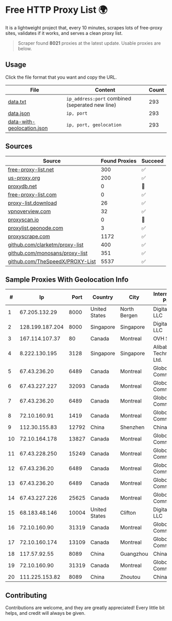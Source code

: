 
# Free HTTP Proxy List 🌍

It is a lightweight project that, every 10 minutes, scrapes lots of free-proxy sites, validates if it works, and serves a clean proxy list.


> Scraper found **8021** proxies at the latest update. Usable proxies are below.

## Usage

Click the file format that you want and copy the URL.


|File|Content|Count|
|----|-------|-----|
|[data.txt](https://raw.githubusercontent.com/themiralay/Proxy-List-World/master/data.txt)|`ip_address:port` combined (seperated new line)|293|
|[data.json](https://raw.githubusercontent.com/themiralay/Proxy-List-World/master/data.json)|`ip, port`|293|
|[data-with-geolocation.json](https://raw.githubusercontent.com/themiralay/Proxy-List-World/master/data-with-geolocation.json)|`ip, port, geolocation`|293|

## Sources

|Source|Found Proxies|Succeed|
|------|-------------|-------|
|[free-proxy-list.net](https://free-proxy-list.net)|300|✅|
|[us-proxy.org](https://www.us-proxy.org)|200|✅|
|[proxydb.net](http://proxydb.net)|0|🚫|
|[free-proxy-list.com](https://free-proxy-list.com/?page=&port=&type%5B%5D=http&type%5B%5D=https&up_time=0&search=Search)|0|✅|
|[proxy-list.download](https://www.proxy-list.download/HTTP)|26|✅|
|[vpnoverview.com](https://vpnoverview.com/privacy/anonymous-browsing/free-proxy-servers)|32|✅|
|[proxyscan.io](https://www.proxyscan.io)|0|🚫|
|[proxylist.geonode.com](https://proxylist.geonode.com/api/proxy-list?limit=300&page=1&sort_by=lastChecked&sort_type=desc&protocols=http,https)|3|✅|
|[proxyscrape.com](https://api.proxyscrape.com/v2/?request=displayproxies&protocol=http&timeout=10000&country=all&ssl=all&anonymity=all)|1172|✅|
|[github.com/clarketm/proxy-list](https://raw.githubusercontent.com/clarketm/proxy-list/master/proxy-list-raw.txt)|400|✅|
|[github.com/monosans/proxy-list](https://raw.githubusercontent.com/monosans/proxy-list/main/proxies/http.txt)|351|✅|
|[github.com/TheSpeedX/PROXY-List](https://raw.githubusercontent.com/TheSpeedX/PROXY-List/master/http.txt)|5537|✅|


## Sample Proxies With Geolocation Info

|#|Ip|Port|Country|City|Internet Service Provider|
|-|--|----|-------|----|-------------------------|
|1|67.205.132.29|8000|United States|North Bergen|DigitalOcean, LLC|
|2|128.199.187.204|8000|Singapore|Singapore|DigitalOcean, LLC|
|3|167.114.107.37|80|Canada|Montreal|OVH SAS|
|4|8.222.130.195|3128|Singapore|Singapore|Alibaba (US) Technology Co., Ltd.|
|5|67.43.236.20|6489|Canada|Montreal|GloboTech Communications|
|6|67.43.227.227|32093|Canada|Montreal|GloboTech Communications|
|7|67.43.236.20|6489|Canada|Montreal|GloboTech Communications|
|8|72.10.160.91|1419|Canada|Montreal|GloboTech Communications|
|9|112.30.155.83|12792|China|Shenzhen|China Mobile|
|10|72.10.164.178|13827|Canada|Montreal|GloboTech Communications|
|11|67.43.228.250|15249|Canada|Montreal|GloboTech Communications|
|12|67.43.236.20|6489|Canada|Montreal|GloboTech Communications|
|13|67.43.236.20|6489|Canada|Montreal|GloboTech Communications|
|14|67.43.227.226|25625|Canada|Montreal|GloboTech Communications|
|15|68.183.48.146|10004|United States|Clifton|DigitalOcean, LLC|
|16|72.10.160.90|31319|Canada|Montreal|GloboTech Communications|
|17|72.10.160.174|13109|Canada|Montreal|GloboTech Communications|
|18|117.57.92.55|8089|China|Guangzhou|Chinanet|
|19|72.10.160.90|31319|Canada|Montreal|GloboTech Communications|
|20|111.225.153.82|8089|China|Zhoutou|China Telecom|



## Contributing

Contributions are welcome, and they are greatly appreciated! Every
little bit helps, and credit will always be given.

